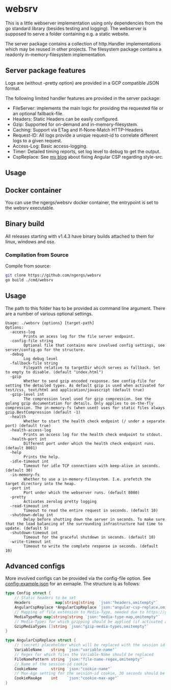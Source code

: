 # websrv

This is a little webserver implementation using only dependencies from the go standard library (besides testing and logging).
The webserver is supposed to serve a folder containing e.g. a static website. 

The server package contains a collection of http.Handler implementations which may be reused in other projects. 
The filesystem package contains a readonly in-memory-filesystem implementation.

## Server package features
Logs are (without -pretty option) are provided in a GCP compatible JSON format.

The following limited handler features are provided in the server package:
* FileServer: implements the main logic for providing the requested file or an optional fallback-file.
* Headers: Static Headers can be easily configured.
* Gzip: Supported for on-demand and in-memory-filesystem.
* Caching: Support via ETag and If-None-Match HTTP-Headers
* Request-ID: All logs provide a unique request-id to correlate different logs to a given request.
* Access-Log: Basic access-logging.
* Timer: Detailed timing reports, set log level to debug to get the output.
* CspReplace: See [my blog](https://ngergs.de/content/angular/style-csp-fix) about fixing Angular CSP regarding style-src.

## Usage

## Docker container
You can use the ngergs/websrv docker container, the entrypoint is set to the websrv executable.

## Binary build
All releases starting with v1.4.3 have binary builds attached to them for linux, windows and osx.

### Compilation from Source
Compile from source:
```bash
git clone https://github.com/ngergs/websrv
go build ./cmd/websrv
```

## Usage
The path to this folder has to be provided as command line argument. There are a number of various optional settings.

```
Usage: ./websrv {options} [target-path]
Options:
  -access-log
        Prints an acess log for the file server endpoint.
  -config-file string
        Optional file that contains more involved config settings, see server/config.go for the structure.
  -debug
        Log debug level
  -fallback-file string
        Filepath relative to targetDir which serves as fallback. Set to empty to disable. (default "index.html")
  -gzip
        Whether to send gzip encoded response. See config-file for setting the detailed types. As default gzip is used when activated for test/css, text/html and application/javascript (default true)
  -gzip-level int
        The compression level used for gzip compression. See the golang gzip documentation for details. Only applies to on-the-fly compression. The in-memory-fs (when used) uses for static files always gzip.BestCompression (default -1)
  -health
        Whether to start the health check endpoint (/ under a separate port) (default true)
  -health-access-log
        Prints an access log for the health check endpoint to stdout.
  -health-port int
        Different port under which the health check endpoint runs. (default 8081)
  -help
        Prints the help.
  -idle-timeout int
        Timeout for idle TCP connections with keep-alive in seconds. (default 30)
  -in-memory-fs
        Whether to use a in-memory-filesystem. I.e. prefetch the target directory into the heap.
  -port int
        Port under which the webserver runs. (default 8080)
  -pretty
        Activates zerolog pretty logging
  -read-timeout int
        Timeout to read the entire request in seconds. (default 10)
  -shutdown-delay int
        Delay before shutting down the server in seconds. To make sure that the load balancing of the surrounding infrastructure had time to update. (default 5)
  -shutdown-timeout int
        Timeout for the graceful shutdown in seconds. (default 10)
  -write-timeout int
        Timeout to write the complete response in seconds. (default 10)
```

## Advanced configs
More involved configs can be provided via the config-file option. See [config-example.json](config-example.json) for an exmaple. The structure is as follows:

```go
type Config struct {
	// Static headers to be set
	Headers           map[string]string  `json:"headers,omitempty"`
	AngularCspReplace *AngularCspReplace `json:"angular-csp-replace,omitempty"`
	// Mapping of file extension to Media-Type, needed due to https://github.com/golang/go/issues/32350
	MediaTypeMap map[string]string `json:"media-type-map,omitempty"`
	// Media-Types for which gzipping should be applied (if activated and client has set the Accept-Encoding: gzip HTTP-Header)
	GzipMediaTypes []string `json:"gzip-media-types,omitempty"`
}

type AngularCspReplace struct {
	// (secret) placeholder which will be replaced with the session id when serving
	VariableName    string `json:"variable-name"`
	// Regex for which files the Variable-Name should be replaced
	FileNamePattern string `json:"file-name-regex,omitempty"`
	// Name of the session-id cookie
	CookieName      string `json:"cookie-name"`
	// Max-Age setting for the session-id cookie, 30 seconds should be sufficient
	CookieMaxAge    int    `json:"cookie-max-age"`
}
```
